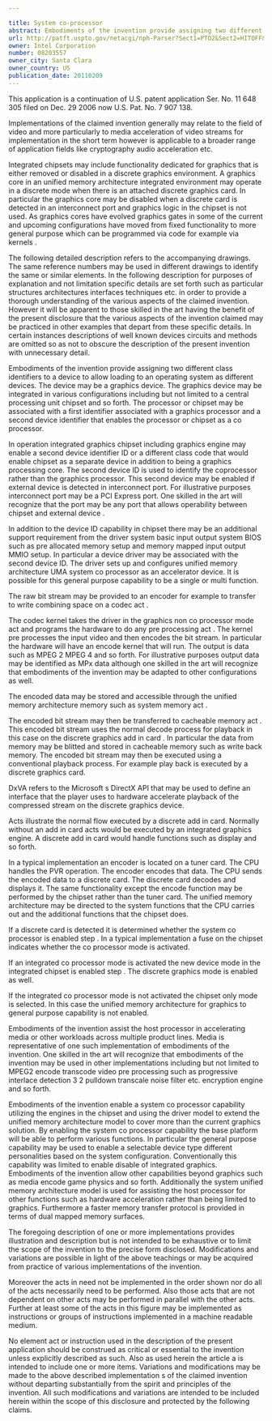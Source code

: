 ```yaml
---

title: System co-processor
abstract: Embodiments of the invention provide assigning two different class identifiers to a device to allow loading to an operating system as different devices. The device may be a graphics device. The graphics device may be integrated in various configurations, including but not limited to a central processing unit, chipset and so forth. The processor or chipset may be associated with a first identifier associated with a graphics processor and a second device identifier that enables the processor or chipset as a co-processor.
url: http://patft.uspto.gov/netacgi/nph-Parser?Sect1=PTO2&Sect2=HITOFF&p=1&u=%2Fnetahtml%2FPTO%2Fsearch-adv.htm&r=1&f=G&l=50&d=PALL&S1=08203557&OS=08203557&RS=08203557
owner: Intel Corporation
number: 08203557
owner_city: Santa Clara
owner_country: US
publication_date: 20110209
---
```

This application is a continuation of U.S. patent application Ser. No. 11 648 305 filed on Dec. 29 2006 now U.S. Pat. No. 7 907 138.

Implementations of the claimed invention generally may relate to the field of video and more particularly to media acceleration of video streams for implementation in the short term however is applicable to a broader range of application fields like cryptography audio acceleration etc.

Integrated chipsets may include functionality dedicated for graphics that is either removed or disabled in a discrete graphics environment. A graphics core in an unified memory architecture integrated environment may operate in a discrete mode when there is an attached discrete graphics card. In particular the graphics core may be disabled when a discrete card is detected in an interconnect port and graphics logic in the chipset is not used. As graphics cores have evolved graphics gates in some of the current and upcoming configurations have moved from fixed functionality to more general purpose which can be programmed via code for example via kernels .

The following detailed description refers to the accompanying drawings. The same reference numbers may be used in different drawings to identify the same or similar elements. In the following description for purposes of explanation and not limitation specific details are set forth such as particular structures architectures interfaces techniques etc. in order to provide a thorough understanding of the various aspects of the claimed invention. However it will be apparent to those skilled in the art having the benefit of the present disclosure that the various aspects of the invention claimed may be practiced in other examples that depart from these specific details. In certain instances descriptions of well known devices circuits and methods are omitted so as not to obscure the description of the present invention with unnecessary detail.

Embodiments of the invention provide assigning two different class identifiers to a device to allow loading to an operating system as different devices. The device may be a graphics device. The graphics device may be integrated in various configurations including but not limited to a central processing unit chipset and so forth. The processor or chipset may be associated with a first identifier associated with a graphics processor and a second device identifier that enables the processor or chipset as a co processor.

In operation integrated graphics chipset including graphics engine may enable a second device identifier ID or a different class code that would enable chipset as a separate device in addition to being a graphics processing core. The second device ID is used to identify the coprocessor rather than the graphics processor. This second device may be enabled if external device is detected in interconnect port. For illustrative purposes interconnect port may be a PCI Express port. One skilled in the art will recognize that the port may be any port that allows operability between chipset and external device .

In addition to the device ID capability in chipset there may be an additional support requirement from the driver system basic input output system BIOS such as pre allocated memory setup and memory mapped input output MMIO setup. In particular a device driver may be associated with the second device ID. The driver sets up and configures unified memory architecture UMA system co processor as an accelerator device. It is possible for this general purpose capability to be a single or multi function.

The raw bit stream may be provided to an encoder for example to transfer to write combining space on a codec act .

The codec kernel takes the driver in the graphics non co processor mode act and programs the hardware to do any pre processing act . The kernel pre processes the input video and then encodes the bit stream. In particular the hardware will have an encode kernel that will run. The output is data such as MPEG 2 MPEG 4 and so forth. For illustrative purposes output data may be identified as MPx data although one skilled in the art will recognize that embodiments of the invention may be adapted to other configurations as well.

The encoded data may be stored and accessible through the unified memory architecture memory such as system memory act .

The encoded bit stream may then be transferred to cacheable memory act . This encoded bit stream uses the normal decode process for playback in this case on the discrete graphics add in card . In particular the data from memory may be blitted and stored in cacheable memory such as write back memory. The encoded bit stream may then be executed using a conventional playback process. For example play back is executed by a discrete graphics card.

DxVA refers to the Microsoft s DirectX API that may be used to define an interface that the player uses to hardware accelerate playback of the compressed stream on the discrete graphics device.

Acts illustrate the normal flow executed by a discrete add in card. Normally without an add in card acts would be executed by an integrated graphics engine. A discrete add in card would handle functions such as display and so forth.

In a typical implementation an encoder is located on a tuner card. The CPU handles the PVR operation. The encoder encodes that data. The CPU sends the encoded data to a discrete card. The discrete card decodes and displays it. The same functionality except the encode function may be performed by the chipset rather than the tuner card. The unified memory architecture may be directed to the system functions that the CPU carries out and the additional functions that the chipset does.

If a discrete card is detected it is determined whether the system co processor is enabled step . In a typical implementation a fuse on the chipset indicates whether the co processor mode is activated.

If an integrated co processor mode is activated the new device mode in the integrated chipset is enabled step . The discrete graphics mode is enabled as well.

If the integrated co processor mode is not activated the chipset only mode is selected. In this case the unified memory architecture for graphics to general purpose capability is not enabled.

Embodiments of the invention assist the host processor in accelerating media or other workloads across multiple product lines. Media is representative of one such implementation of embodiments of the invention. One skilled in the art will recognize that embodiments of the invention may be used in other implementations including but not limited to MPEG2 encode transcode video pre processing such as progressive interlace detection 3 2 pulldown transcale noise filter etc. encryption engine and so forth.

Embodiments of the invention enable a system co processor capability utilizing the engines in the chipset and using the driver model to extend the unified memory architecture model to cover more than the current graphics solution. By enabling the system co processor capability the base platform will be able to perform various functions. In particular the general purpose capability may be used to enable a selectable device type different personalities based on the system configuration. Conventionally this capability was limited to enable disable of integrated graphics. Embodiments of the invention allow other capabilities beyond graphics such as media encode game physics and so forth. Additionally the system unified memory architecture model is used for assisting the host processor for other functions such as hardware acceleration rather than being limited to graphics. Furthermore a faster memory transfer protocol is provided in terms of dual mapped memory surfaces.

The foregoing description of one or more implementations provides illustration and description but is not intended to be exhaustive or to limit the scope of the invention to the precise form disclosed. Modifications and variations are possible in light of the above teachings or may be acquired from practice of various implementations of the invention.

Moreover the acts in need not be implemented in the order shown nor do all of the acts necessarily need to be performed. Also those acts that are not dependent on other acts may be performed in parallel with the other acts. Further at least some of the acts in this figure may be implemented as instructions or groups of instructions implemented in a machine readable medium.

No element act or instruction used in the description of the present application should be construed as critical or essential to the invention unless explicitly described as such. Also as used herein the article a is intended to include one or more items. Variations and modifications may be made to the above described implementation s of the claimed invention without departing substantially from the spirit and principles of the invention. All such modifications and variations are intended to be included herein within the scope of this disclosure and protected by the following claims.

